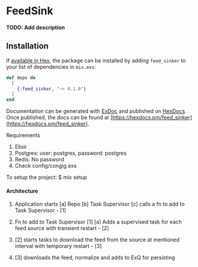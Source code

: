 # FeedSink

**TODO: Add description**

## Installation

If [available in Hex](https://hex.pm/docs/publish), the package can be installed
by adding `feed_sinker` to your list of dependencies in `mix.exs`:

```elixir
def deps do
  [
    {:feed_sinker, "~> 0.1.0"}
  ]
end
```

Documentation can be generated with [ExDoc](https://github.com/elixir-lang/ex_doc)
and published on [HexDocs](https://hexdocs.pm). Once published, the docs can
be found at [https://hexdocs.pm/feed_sinker](https://hexdocs.pm/feed_sinker).


Requirements
1. Elixir
2. Postgres: 
     user: postgres, password: postgres
3. Redis: 
    No password
4. Check config/congig.exs

To setup the project:
$ mix setup


####  Architecture
1. Application starts
    [a] Repo
    [b] Task Supervisor
    [c] calls a fn to add to Task Supervisor - [1]

2. Fn to add to Task Supervisor [1]
    [a] Adds a supervised task for each feed  source with transient restart - [2]

3. [2] starts tasks to download the feed from the source at mentioned interval with temporary restart - [3]

4. [3] downloads the feed, normalize and adds to ExQ for persisting



